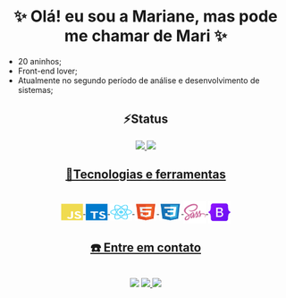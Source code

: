 <div>
  <h1 align="center"> ✨ Olá! eu sou a Mariane, mas pode me chamar de Mari ✨ </h1>
  <ul>
    <li>20 aninhos;</li>
    <li>Front-end lover;</li>
    <li>Atualmente no segundo período de análise e desenvolvimento de sistemas;</li>
  </ul>
</div>

<div>
  <h2 align="center">⚡Status</h2>
  <div align="center">
    <a href="https://github.com/DanieleMarii">
    <img height="200em" src="https://github-readme-stats.vercel.app/api?username=DanieleMarii&show_icons=true&theme=bear&include_all_commits=true&count_private=true"/>
    <img height="200em" src="https://github-readme-stats.vercel.app/api/top-langs/?username=DanieleMarii&layout=compact&langs_count=7&theme=bear"/>
</div>
</div>

<div>
  <h2 align="center">🚀Tecnologias e ferramentas</h2>
   <div style="display: inline_block" align="center"><br>
  <img align="center" alt="Mari-Js" height="30" width="40" src="https://raw.githubusercontent.com/devicons/devicon/master/icons/javascript/javascript-plain.svg">
  <img align="center" alt="Mari-Ts" height="30" width="40" src="https://raw.githubusercontent.com/devicons/devicon/master/icons/typescript/typescript-plain.svg">
  <img align="center" alt="Mari-React" height="30" width="40" src="https://raw.githubusercontent.com/devicons/devicon/master/icons/react/react-original.svg">
  <img align="center" alt="Mari-HTML" height="30" width="40" src="https://raw.githubusercontent.com/devicons/devicon/master/icons/html5/html5-original.svg">
  <img align="center" alt="Mari-CSS" height="30" width="40" src="https://raw.githubusercontent.com/devicons/devicon/master/icons/css3/css3-original.svg">
  <img align="center" alt="Mari-Sass height="30" width="40" src="https://raw.githubusercontent.com/devicons/devicon/master/icons/sass/sass-original.svg">
  <img align="center" alt="Mari-Sass height="30" width="40" src="https://raw.githubusercontent.com/devicons/devicon/master/icons/bootstrap/bootstrap-original.svg">
</div>
</div>
  
 
 <div>
   <h2 align="center">☎️ Entre em contato</h2>
   <br>
  <div align="center"> 
 <a href="https://discord.com/channels/@Maryyy#8472" target="_blank"><img src="https://img.shields.io/badge/Discord-7289DA?style=for-the-badge&logo=discord&logoColor=white" target="_blank"></a> 
  <a href = "mailto:mdaniele2411@gmail.com"><img src="https://img.shields.io/badge/-Gmail-%23333?style=for-the-badge&logo=gmail&logoColor=white" target="_blank">
  </a>
  <a href="" target="_blank"><img src="https://img.shields.io/badge/-LinkedIn-%230077B5?style=for-the-badge&logo=linkedin&logoColor=white" target="_blank"></a> 
 
</div>
  
  </div>
 
  <br>
  

